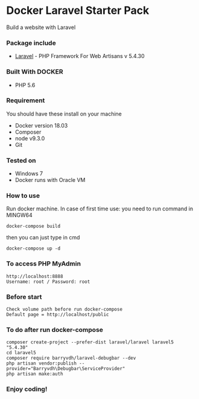# Docker Laravel Starter Pack

Build a website with Laravel

### Package include
* [Laravel](https://laravel.com/) - PHP Framework For Web Artisans v 5.4.30

### Built With DOCKER
* PHP 5.6

### Requirement
You should have these install on your machine
* Docker version 18.03
* Composer
* node v9.3.0
* Git

### Tested on 
* Windows 7
* Docker runs with Oracle VM

### How to use
Run docker machine.
In case of first time use: you need to run command in MINGW64
```
docker-compose build
```
then you can just type in cmd 
```
docker-compose up -d
```

### To access PHP MyAdmin
```
http://localhost:8888
Username: root / Password: root
```

### Before start
```
Check volume path before run docker-compose
Default page = http://localhost/public
```

### To do after run docker-compose
```
composer create-project --prefer-dist laravel/laravel laravel5 "5.4.30"
cd laravel5
composer require barryvdh/laravel-debugbar --dev
php artisan vendor:publish --provider="Barryvdh\Debugbar\ServiceProvider"
php artisan make:auth
```



### Enjoy coding!

